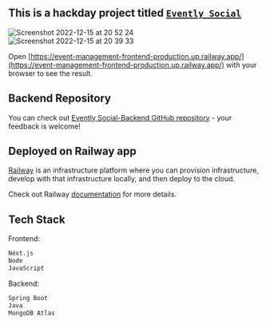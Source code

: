## This is a hackday project titled [`Evently Social`](https://event-management-frontend-production.up.railway.app/)

![Screenshot 2022-12-15 at 20 52 24](https://user-images.githubusercontent.com/52775977/207954109-5bcaa7f2-8602-43a3-af0b-5a7182bdac00.png)
![Screenshot 2022-12-15 at 20 39 33](https://user-images.githubusercontent.com/52775977/207953428-82784397-da9e-48ee-a06d-6e9bed8b4e0b.png)

Open [https://event-management-frontend-production.up.railway.app/](https://event-management-frontend-production.up.railway.app/) with your browser to see the result.

## Backend Repository

You can check out [Evently Social-Backend GitHub repository](https://github.com/omgshalihin/event-management-backend) - your feedback is welcome!

## Deployed on Railway app

[Railway](https://railway.app/) is an infrastructure platform where you can provision infrastructure, develop with that infrastructure locally, and then deploy to the cloud.

Check out Railway [documentation](https://docs.railway.app/) for more details.

## Tech Stack

Frontend:

```bash
Next.js
Node
JavaScript
```

Backend:

```bash
Spring Boot
Java
MongoDB Atlas
```
